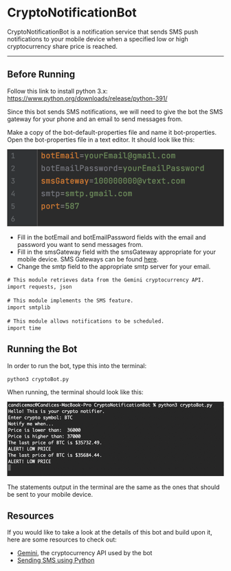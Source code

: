 # CryptoNotificationBot

CryptoNotificationBot is a notification service that sends SMS push notifications to your
mobile device when a specified low or high cryptocurrency share price is reached.

<hr/>

## Before Running

Follow this link to install python 3.x: <br/>
https://www.python.org/downloads/release/python-391/

Since this bot sends SMS notifications, we will need to give the bot the SMS gateway for your phone and an email to send
messages from. 

Make a copy of the bot-default-properties file and name it bot-properties.
Open the bot-properties file in a text editor. It should look like this:

![](BotProperties.png)

* Fill in the botEmail and botEmailPassword fields with the email and password you want to send messages from.
* Fill in the smsGateway field with the smsGateway appropriate for your mobile device. 
  SMS Gateways can be found [here](https://dev.to/mraza007/sending-sms-using-python-jkd).
* Change the smtp field to the appropriate smtp server for your email.  

~~~
# This module retrieves data from the Gemini cryptocurrency API.
import requests, json

# This module implements the SMS feature. 
import smtplib 

# This module allows notifications to be scheduled.
import time 
~~~

## Running the Bot

In order to run the bot, type this into the terminal:
~~~
python3 cryptoBot.py
~~~

When running, the terminal should look like this: 

![](ExampleRun.png)

The statements output in the terminal are the same as the ones that should be sent to your
mobile device.

## Resources

If you would like to take a look at the details of this bot and build upon it, here are some resources to check out:

* [Gemini](https://docs.gemini.com/rest-api/), the cryptocurrency API used by the bot
* [Sending SMS using Python](https://dev.to/mraza007/sending-sms-using-python-jkd)
